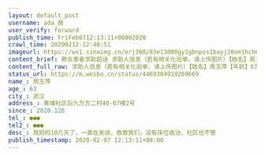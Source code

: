 ```yaml
---
layout: default_post
username: ada_薇
user_verify: forward
publish_time: FriFeb0712:13:11+08002020
crawl_time: 20200212-12:40:51
imageurl: https://wx1.sinaimg.cn/orj360/83e13000gy1gbnpos1bayj20om1hch6b.jpg,https://wx4.sinaimg.cn/orj360/83e13000gy1gbnposn8rtj20om1hcwxa.jpg
content_brief: 肺炎患者求助超话 求助人信息（若有相关化验单，请上传图片）【姓名】周玉萍【年龄】63【所在城市】武汉【所在小区、社区】黄埔社区后九万方二村40-6 7楼2号【患病时间】2020.1 26【联系方式】●●●【其他紧急联系人】●●●【病情描述】我妈妈10几天了，一直在发烧，救救我们 ...全文
content_full_raw: 求助人信息（若有相关化验单，请上传图片）【姓名】周玉萍【年龄】63【所在城市】武汉【所在小区、社区】黄埔社区后九万方二村40-67楼2号【患病时间】2020.126【联系方式】●●●【其他紧急联系人】●●●【病情描述】我妈妈10几天了，一直在发烧，救救我们，没有床位收治，社区也不管
status_url: https://m.weibo.cn/status/4469304919269669
name_: 周玉萍
age_: 63
city_: 武汉
address_: 黄埔社区后九万方二村40-67楼2号
since_: 2020.126
tel_: ●●●
tel2_: ●●●
desc_: 我妈妈10几天了，一直在发烧，救救我们，没有床位收治，社区也不管
publish_timestamp: 2020-02-07 12:13:11+08:00
---
```

